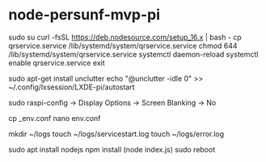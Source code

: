 # node-persunf-mvp-pi

sudo su
curl -fsSL https://deb.nodesource.com/setup_16.x | bash -
cp qrservice.service /lib/systemd/system/qrservice.service
chmod 644 /lib/systemd/system/qrservice.service
systemctl daemon-reload
systemctl enable qrservice.service
exit


sudo apt-get install unclutter
echo "@unclutter -idle 0" >> ~/.config/lxsession/LXDE-pi/autostart

sudo raspi-config
-> Display Options -> Screen Blanking -> No

cp _env.conf
nano env.conf

mkdir ~/logs
touch ~/logs/servicestart.log
touch ~/logs/error.log

sudo apt install nodejs
npm install
(node index.js)
sudo reboot
